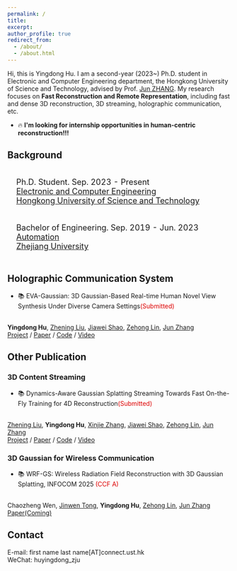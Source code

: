 ```yaml
---
permalink: /
title:
excerpt:
author_profile: true
redirect_from: 
  - /about/
  - /about.html
---
```


<!-- * B.S. in Communication Engineering, Hefei University of Technology, 2019
* M.S. in Computer Science and Technology, Harbin Institute of Technology, 2021
* Ph.D. in Computer Science and Technology, Harbin Institute of Technology, 2025 (expected) -->
Hi, this is Yingdong Hu. I am a second-year (2023~) Ph.D. student in Electronic and Computer Engineering department, the Hongkong University of Science and Technology, advised by Prof. [Jun ZHANG](https://eejzhang.people.ust.hk/home.html).
My research focuses on **Fast Reconstruction and Remote Representation**, including fast and dense 3D reconstruction, 3D streaming, holographic communication, etc.

- &#x1F525; **I'm looking for internship opportunities in human-centric reconstruction!!!**


## Background

<div>
<table style="width:100%;border:none;border-spacing:0px;border-collapse:separate;margin-right:auto;margin-left:auto;font-size: large">
<tr>
<!-- <td style="padding:20px;width:25%;vertical-align:middle;border:none" align="center"> -->
<!-- <img width="80" src="../images/HKUST.png">  -->
<!-- </td> -->
<td style="padding:20px;width:75%;vertical-align:middle;border: none" align="left">
Ph.D. Student. Sep. 2023 - Present<br>
<a href="https://ece.hkust.edu.hk/">Electronic and Computer Engineering</a><br>
<a href="https://hkust.edu.hk/">Hongkong University of Science and Technology</a><br>
</td>
</tr>

<tr>
<!-- <td style="padding:20px;width:25%;vertical-align:middle;border:none" align="center"> -->
<!-- <img width="80" src="../images/ZJU.png">  -->
<!-- </td> -->
<td style="padding:20px;width:75%;vertical-align:middle;border: none" align="left">
Bachelor of Engineering. Sep. 2019 - Jun. 2023<br>
<a href="https://www.cse.zju.edu.cn">Automation</a><br>
<a href="https://www.zju.edu.cn">Zhejiang University</a><br>
</td>
</tr>
</table>    
</div>



<!-- ## Research -->

<!-- <img align="left" width="100" height="100" src="../images/EVA-Gaussian.png" style="padding-right:20px; padding-top:20px"/> -->
## Holographic Communication System
- &#x1F4DA; EVA-Gaussian: 3D Gaussian-Based Real-time Human Novel View Synthesis Under Diverse Camera Settings<font color="#dd0000">(Submitted)</font>
<!-- </b><br> -->
<br><b>Yingdong Hu</b>, [Zhening Liu](https://liuzhening111.github.io/), [Jiawei Shao](https://shaojiawei07.github.io/), [Zehong Lin](https://zhlinup.github.io/), [Jun Zhang](https://eejzhang.people.ust.hk/home.html)<br>
[<i class="fas fa-fw fa-globe"></i>Project](https://zhenliuzju.github.io/huyingdong/EVA-Gaussian) /
[<i class="fas fa-fw fa-file-pdf"></i>Paper](https://arxiv.org/pdf/2410.01425) /
[<i class="fab fa-fw fa-github fa-github"></i>Code](https://zhenliuzju.github.io/huyingdong/EVA-Gaussian) /
[<i class="fas fa-fw fa-video"></i>Video](https://zhenliuzju.github.io/huyingdong/EVA-Gaussian)<br>

## Other Publication

### 3D Content Streaming
- &#x1F4DA; Dynamics-Aware Gaussian Splatting Streaming Towards Fast On-the-Fly Training for 4D Reconstruction<font color="#dd0000">(Submitted)</font>
<!-- </b><br> -->
<br>[Zhening Liu](https://liuzhening111.github.io/), <b>Yingdong Hu</b>, [Xinjie Zhang](https://xinjie-q.github.io/), [Jiawei Shao](https://shaojiawei07.github.io/), [Zehong Lin](https://zhlinup.github.io/), [Jun Zhang](https://eejzhang.people.ust.hk/home.html)<br>
[<i class="fas fa-fw fa-globe"></i>Project](https://www.liuzhening.top/DASS) /
[<i class="fas fa-fw fa-file-pdf"></i>Paper](https://arxiv.org/abs/2411.14847) /
[<i class="fab fa-fw fa-github fa-github"></i>Code](https://github.com/LIUZhening111/DASS) /
[<i class="fas fa-fw fa-video"></i>Video](https://youtu.be/4ZUTpI6WRdQ)<br>

### 3D Gaussian for Wireless Communication
- &#x1F4DA; WRF-GS: Wireless Radiation Field Reconstruction with 3D Gaussian Splatting, INFOCOM 2025 <font color="#dd0000">(CCF A)</font>
<!-- </b><br> -->
<br>Chaozheng Wen, [Jinwen Tong](https://jwentong.github.io/), <b>Yingdong Hu</b>, [Zehong Lin](https://zhlinup.github.io/), [Jun Zhang](https://eejzhang.people.ust.hk/home.html)<br>
[<i class="fas fa-fw fa-file-pdf"></i>Paper(Coming)](https://zhenliuzju.github.io/huyingdong/)<br>

## Contact
E-mail: first name last name[AT]connect.ust.hk<br>
WeChat: huyingdong_zju

<div style="width: 25%; height: 300px; overflow: hidden;">
    <script type="text/javascript" id="clustrmaps" src="//clustrmaps.com/map_v2.js?d=1ncnQ8XnR6-6wsfjdU_fB_JRIOCuTBP7I932HuWH5uI&cl=ffffff&w=a"></script>
</div>
